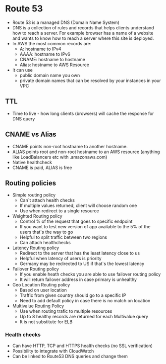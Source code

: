 # Route 53
* Route 53 is a managed DNS (Domain Name System)
* DNS is a collection of rules and records that helps clients understand how to reach a server. For example browser has a name of a website and wants to know how to reach a server where this site is deployed.
* In AWS the most common records are:
  * A: hostname to IPv4
  * AAAA: hostname to IPv6
  * CNAME: hostname to hostname
  * Alias: hostname to AWS Resource
* It can use
  * public domain name you own
  * private domain names that can be resolved by your instances in your VPC

## TTL
* Time to live - how long clients (browsers) will cache the response for DNS query

## CNAME vs Alias
* CNAME points non-root hostname to another hostname.
* ALIAS points root and non-root hostname to an AWS resource (anything like LoadBalancers etc with .amazonaws.com)
* Native healthcheck
* CNAME is paid, ALIAS is free

## Routing policies
* Simple routing policy
  * Can`t attach health checks
  * If multiple values returned, client will choose random one
  * Use when redirect to a single resource
* Weighted Routing policy
  * Control % of the request that goes to specific endpoint
  * If you want to test new version of app available to the 5% of the users that`s the way to go
  * Helpful to split traffic between two regions
  * Can attach healthchecks
* Latency Routing policy
  * Redirect to the server that has the least latency close to us
  * Helpful when latency of users is priority
  * Germany may be redirected to US if that`s the lowest latency
* Failover Routing policy
  * If you enable heath checks you are able to use failover routing policy
  * It will return failover address in case primary is unhealthy
* Geo Location Routing policy
  * Based on user location
  * Traffic from given country should go to a specific IP
  * Need to add default policy in case there is no match on location
* Multivalue Routing Policy
  * Use when routing trafic to multiple resources
  * Up to 8 healthy records are returned for each Multivalue query
  * It is not substitute for ELB

### Health checks
* Can have HTTP, TCP and HTTPS health checks (no SSL verification)
* Possibility to integrate with CloudWatch
* Can be linked to Route53 DNS queries and change them